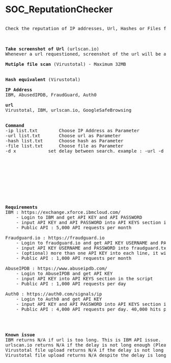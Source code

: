 # SOC_ReputationChecker
<pre>

Check the reputation of IP addresses, Url, Hashes or Files from mutiple OSINT.



<b>Take screenshot of Url</b> (urlscan.io)
Whenever a url requestioned, screenshot of the url will be automatically taken and placed in images folder. Default delay is set at 30s, -d will overwrite the default delay.

<b>Mutiple file scan</b> (Virustotal) - Maximum 32MB


<b>Hash equivalent</b> (Virustotal) 

<b>IP Address</b>
IBM, AbusedIPDB, FraudGuard, Auth0

<b>url</b>
Virustotal, IBM, urlscan.io, GoogleSafeBrowsing


<b>Command</b>
-ip list.txt		Choose IP Address as Parameter 
-url list.txt		Choose url as Parameter 
-hash list.txt		Choose hash as Parameter 
-file list.txt		Choose file as Parameter
-d x			set delay between search. example : -url -d 15 list.txt










<b>Requirements</b>
IBM : https://exchange.xforce.ibmcloud.com/
	- Login to IBM and get API KEY and API PASSWORD
	- input API KEY and API PASSWORD into API KEYS section in the script
	- Public API : 5,000 API requests per month
	
Fraudguard.io : https://fraudguard.io</b>
	- Login to fraudguard.io and get API KEY USERNAME and PASSWORD
	- input API KEY USERNAME and PASSWORD into fraudguard.txt. USERNAME:PASSWORD
	- (optional) more than one API KEY into each line, it will rotate between API KEY
	- Public API : 1,000 API requests per month

AbuseIPDB : https://www.abuseipdb.com/
	- Login to AbuseIPDB and get API KEY 
	- input API KEY into API KEYS section in the script
	- Public API : 1,000 API requests per day

Auth0 : https://auth0.com/signals/ip
 	- Login to Auth0 and get API KEY 
	- input API KEY and API PASSWORD into API KEYS section in the script
	- Public API : 4,000 API requests per day. 40,000 hits per day, each API request consume 10 hits




<b>Known issue</b>
IBM returns N/A if url is too long. This is IBM API issue.
urlscan.io returns N/A if the delay is not long enough (Please put at least 30 seconds i.e -d 30)
Virustotal file upload returns N/A if the delay is not long enough (Please put at least 60 seconds i.e -d 60)
Virustotal file upload returns N/A despite the delay is long enough at first upload, sometimes it takes more time for the server to process your file

</pre>